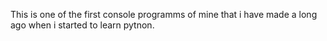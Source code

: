 This is one of the first console programms of mine that i have made a long ago when i started to learn pytnon. 
